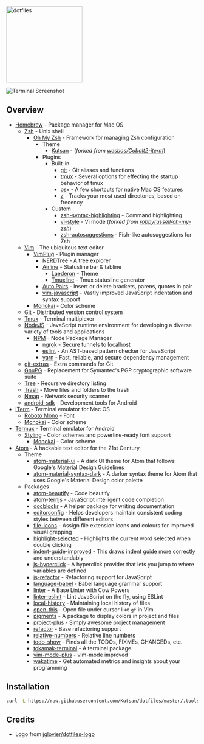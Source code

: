 <img alt="dotfiles" width="200" src="https://raw.githubusercontent.com/jglovier/dotfiles-logo/master/dotfiles-logo.png">

![Terminal Screenshot][screenshot]

## Overview
- [Homebrew](http://brew.sh/) - Package manager for Mac OS
    - [Zsh](http://www.zsh.org) - Unix shell
        - [Oh My Zsh](https://github.com/robbyrussell/oh-my-zsh) - Framework for managing Zsh configuration
            - Theme
                - [Kutsan](https://github.com/Kutsan/dotfiles/blob/master/.oh-my-zsh/themes/kutsan.zsh-theme) - (_forked from [wesbos/Cobalt2-iterm](https://github.com/wesbos/Cobalt2-iterm)_)
            - Plugins
                - Built-in
                    - [git](https://github.com/robbyrussell/oh-my-zsh/wiki/Plugins#git) - Git aliases and functions
                    - [tmux](https://github.com/robbyrussell/oh-my-zsh/wiki/Plugins#tmux) - Several options for effecting the startup behavior of tmux
                    - [osx](https://github.com/robbyrussell/oh-my-zsh/wiki/Plugins#osx) - A few shortcuts for native Mac OS features
                    - [z](https://github.com/robbyrussell/oh-my-zsh/tree/master/plugins/z) - Tracks your most used directories, based on frecency
                - Custom
                    - [zsh-syntax-highlighting](https://github.com/zsh-users/zsh-syntax-highlighting) - Command highlighting
                    - [vi-style](https://github.com/Kutsan/dotfiles/tree/master/.oh-my-zsh/custom/plugins/vi-style/vi-style.plugin.zsh) - Vi mode (_forked from [robbyrussell/oh-my-zsh](https://github.com/robbyrussell/oh-my-zsh/blob/master/plugins/vi-mode/vi-mode.plugin.zsh)_)
					- [zsh-autosuggestions](https://github.com/zsh-users/zsh-autosuggestions) - Fish-like autosuggestions for Zsh
    - [Vim](http://www.vim.org) - The ubiquitous text editor
        - [VimPlug](https://github.com/junegunn/vim-plug) - Plugin manager
            - [NERDTree](https://github.com/scrooloose/nerdtree) - A tree explorer
            - [Airline](https://github.com/vim-airline/vim-airline) - Statusline bar & tabline
                - [Laederon](https://github.com/vim-airline/vim-airline-themes/blob/master/autoload/airline/themes/laederon.vim) - Theme
                - [Tmuxline](https://github.com/edkolev/tmuxline.vim) - Tmux statusline generator
            - [Auto Pairs](https://github.com/jiangmiao/auto-pairs) - Insert or delete brackets, parens, quotes in pair
            - [vim-javascript](https://github.com/pangloss/vim-javascript) - Vastly improved JavaScript indentation and syntax support
        - [Monokai](https://github.com/crusoexia/vim-monokai) - Color scheme
    - [Git](https://git-scm.com) - Distributed version control system
    - [Tmux](https://tmux.github.io) - Terminal multiplexer
    - [NodeJS](https://nodejs.org) - JavaScript runtime environment for developing a diverse variety of tools and applications
      - [NPM](https://www.npmjs.com) - Node Package Manager
          - [ngrok](https://www.npmjs.com/package/ngrok) - Secure tunnels to localhost
		  - [eslint](https://www.npmjs.com/package/eslint) - An AST-based pattern checker for JavaScript
		  - [yarn](https://yarnpkg.com/) - Fast, reliable, and secure dependency management
    - [git-extras](https://github.com/tj/git-extras) - Extra commands for Git
    - [GnuPG](https://www.gnupg.org) - Replacement for Symantec's PGP cryptographic software suite
    - [Tree](http://mama.indstate.edu/users/ice/tree) - Recursive directory listing
    - [Trash](https://github.com/sindresorhus/trash) - Move files and folders to the trash
	- [Nmap](https://nmap.org) - Network security scanner
	- [android-sdk](https://developer.android.com/studio/index.html) - Development tools for Android
- [iTerm](https://www.iterm2.com) - Terminal emulator for Mac OS
    - [Roboto Mono](https://github.com/powerline/fonts) - Font
    - [Monokai](https://github.com/Kutsan/dotfiles/blob/master/.config/iterm/monokai.itermcolors) - Color scheme
- [Termux](https://play.google.com/store/apps/details?id=com.termux) - Terminal emulator for Android
    - [Styling](https://play.google.com/store/apps/details?id=com.termux.styling) - Color schemes and powerline-ready font support
        - [Monokai](https://github.com/Kutsan/dotfiles/blob/master/.termux/colors.properties) - Color scheme
- [Atom](https://atom.io) - A hackable text editor for the 21st Century
	- Theme
		- [atom-material-ui](https://atom.io/packages/atom-material-ui) - A dark UI theme for Atom that follows Google's Material Design Guidelines
		- [atom-material-syntax-dark](https://atom.io/packages/atom-material-syntax-dark) - A darker syntax theme for Atom that uses Google's Material Design color palette
	- Packages
		- [atom-beautify](https://atom.io/packages/atom-beautify) - Code beautify
		- [atom-ternjs](https://atom.io/packages/atom-ternjs) - JavaScript intelligent code completion
		- [docblockr](https://atom.io/packages/docblockr) - A helper package for writing documentation
		- [editorconfig](https://atom.io/packages/editorconfig) - Helps developers maintain consistent coding styles between different editors
		- [file-icons](https://atom.io/packages/file-icons) - Assign file extension icons and colours for improved visual grepping
		- [highlight-selected](https://atom.io/packages/highlight-selected) - Highlights the current word selected when double clicking
		- [indent-guide-improved](https://atom.io/packages/indent-guide-improved) - This draws indent guide more correctly and understandably
		- [js-hyperclick](https://atom.io/packages/js-hyperclick) - A hyperclick provider that lets you jump to where variables are defined
		- [js-refactor](https://atom.io/packages/js-refactor) - Refactoring support for JavaScript
		- [language-babel](https://atom.io/packages/js-refactor) - Babel language grammar support
		- [linter](https://atom.io/packages/linter) - A Base Linter with Cow Powers
		- [linter-eslint](https://atom.io/packages/linter-eslint) - Lint JavaScript on the fly, using ESLint
		- [local-history](https://atom.io/packages/local-history) - Maintaining local history of files
		- [open-this](https://atom.io/packages/open-this) - Open file under cursor like `gf` in Vim
		- [pigments](https://atom.io/packages/pigments) - A package to display colors in project and files
		- [project-plus](https://atom.io/packages/project-plus) - Simply awesome project management
		- [refactor](https://atom.io/packages/refactor) - Base refactoring support
		- [relative-numbers](https://atom.io/packages/relative-numbers) - Relative line numbers
		- [todo-show](https://atom.io/packages/todo-show) - Finds all the TODOs, FIXMEs, CHANGEDs, etc.
		- [tokamak-terminal](https://atom.io/packages/tokamak-terminal) - A terminal package
		- [vim-mode-plus](https://atom.io/packages/vim-mode-plus) - vim-mode improved
		- [wakatime](https://atom.io/packages/wakatime) - Get automated metrics and insights about your programming

## Installation

```bash
curl -L https://raw.githubusercontent.com/Kutsan/dotfiles/master/.tools/install.sh | bash
```

## Credits

- Logo from [jglovier/dotfiles-logo]

[screenshot]: https://i.imgur.com/luTixwP.png
[jglovier/dotfiles-logo]: https://github.com/jglovier/dotfiles-logo
